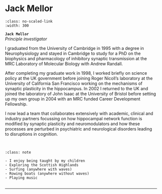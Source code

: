 # Jack Mellor


```{image} ../../img/members/jack.jpg 
:class: no-scaled-link
:width: 300
```

**`Jack Mellor`**  
_Principle investigator_  
[<i class="fa-brands fa-orcid" style="color: #6eee5d;"></i>](https://orcid.org/0000-0002-7706-8105)
[<i class="fa-brands fa-github" style="color: #696969;"></i>](https://www.github.com/mellor-lab)
[<i class="fa-solid fa-building-columns" style="color: #d74242;"></i>](https://research-information.bris.ac.uk/en/persons/jack-r-mellor)
[<i class="fa-solid fa-envelope"></i>](mailto:jack.mellor@bristol.ac.uk)
<!--[<i class="fa-brands fa-twitter fa-lg" style="color:#2a67cf"></i>](https://www.twitter.com)-->
<!--[<i class="fa-brands fa-linkedin-in fa-lg" style="color:#5a97d8"></i>](https://www.linkedin.com)-->
<!--[<i class="fa-brands fa-researchgate" style="color: #57dba8;"></i>](https://www.researchgate.com)-->


I graduated from the University of Cambridge in 1995 with a degree in Neurophysiology and stayed in Cambridge to study for a PhD on the biophysics and pharmacology of inhibitory synaptic transmission at the MRC Laboratory of Molecular Biology with Andrew Randall. 

After completing my graduate work in 1998, I worked briefly on science policy at the UK government before joining Roger Nicoll’s laboratory at the University of California San Francisco working on the mechanisms of synaptic plasticity in the hippocampus. In 2002 I returned to the UK and joined the laboratory of John Isaac at the University of Bristol before setting up my own group in 2004 with an MRC funded Career Development Fellowship. 

I now lead a team that collaborates extensively with academic, clinical and industry partners focussing on how hippocampal network function is modified by synaptic plasticity and neuromodulators and how these processes are perturbed in psychiatric and neurological disorders leading to disruptions in cognition.  


&nbsp;


```{admonition} Outside of the lab
:class: note

- I enjoy being taught by my children 
- Exploring the Scottish Highlands
- Surfing (anywhere with waves)
- Rowing boats (anywhere without waves)
- Playing music


``` 

---

&nbsp;


